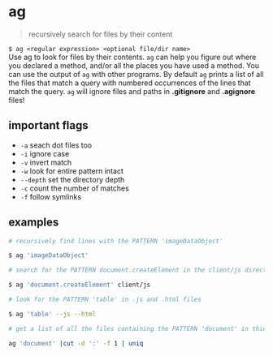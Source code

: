 # ag
> recursively search for files by their content
  
`$ ag <regular expression> <optional file/dir name>`  
Use ag to look for files by their contents. `ag` can help you figure out where you declared a method, and/or all the places you have used a method. You can use the output of `ag` with other programs. By default `ag` prints a list of all the files that match a query with numbered occurrences of the lines that match the query. `ag` will ignore files and paths in **.gitignore** and **.agignore** files!

## important flags
* `-a` seach dot files too
* `-i` ignore case
* `-v` invert match 
* `-w` look for entire pattern intact
* `--depth` set the directory depth 
* `-c` count the number of matches
* `-f` follow symlinks

## examples
``` sh
# recursively find lines with the PATTERN 'imageDataObject' 

$ ag 'imageDataObject'
```

``` sh
# search for the PATTERN document.createElement in the client/js directory

$ ag 'document.createElement' client/js
```

``` sh
# look for the PATTERN 'table' in .js and .html files

$ ag 'table' --js --html
```

``` sh
# get a list of all the files containing the PATTERN 'document' in thier contents

ag 'document' |cut -d ':' -f 1 | uniq
```
